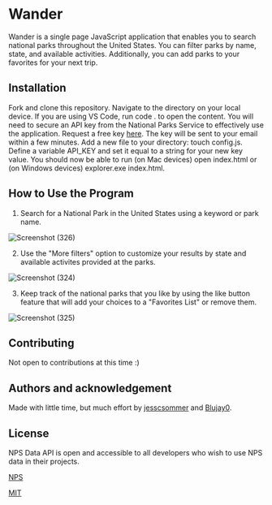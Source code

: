 # **Wander**

Wander is a single page JavaScript application that enables you to search national parks throughout the United States. You can filter parks by name, state, and available activities. Additionally, you can add parks to your favorites for your next trip.

## **Installation**
Fork and clone this repository. Navigate to the directory on your local device. If you are using VS Code, run code . to open the content. You will need to secure an API key from the National Parks Service to effectively use the application. Request a free key [here](https://www.nps.gov/subjects/developer/get-started.htm). The key will be sent to your email within a few minutes. Add a new file to your directory: touch config.js. Define a variable API_KEY and set it equal to a string for your new key value. You should now be able to run (on Mac devices) open index.html or (on Windows devices) explorer.exe index.html.

## **How to Use the Program**
1. Search for a National Park in the United States using a keyword or park name.

![Screenshot (326)](https://user-images.githubusercontent.com/102722125/234734874-d0ea33f7-64b9-4505-802b-b7d1d3383f4a.png)

2. Use the "More filters" option to customize your results by state and available activites provided at the parks.

![Screenshot (324)](https://user-images.githubusercontent.com/102722125/234736880-44bc4767-3935-4d68-869a-7975862bc9aa.png)

3. Keep track of the national parks that you like by using the like button feature that will add your choices to a "Favorites List" or remove them.

![Screenshot (325)](https://user-images.githubusercontent.com/102722125/234736748-87440010-144e-44cb-a690-ace10dd16239.png)

## **Contributing**
Not open to contributions at this time :)

## **Authors and acknowledgement**
Made with little time, but much effort by [jesscsommer](https://github.com/jesscsommer) and [Blujay0](https://github.com/Blujay0).

## **License**
NPS Data API is open and accessible to all developers who wish to use NPS data in their projects.

[NPS](https://www.nps.gov/subjects/digital/nps-data-api.htm)

[MIT](https://choosealicense.com/licenses/mit/)

